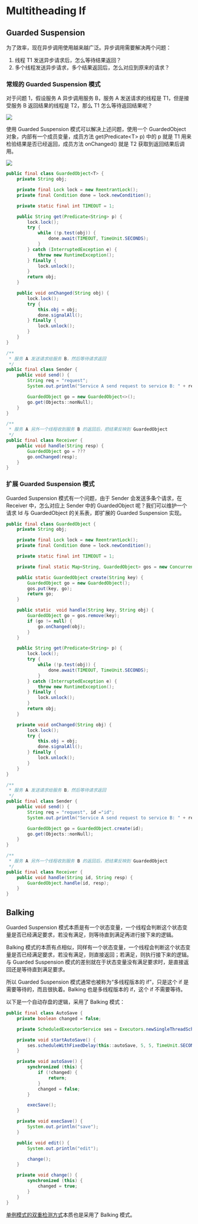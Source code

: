 # Multitheading If

## Guarded Suspension

为了效率，现在异步调用使用越来越广泛。异步调用需要解决两个问题：

1. 线程 T1 发送异步请求后，怎么等待结果返回？
2. 多个线程发送异步请求，多个结果返回后，怎么对应到原来的请求？

### 常规的 Guarded Suspension 模式

对于问题 1，假设服务 A 异步调用服务 B，服务 A 发送请求的线程是 T1，但是接受服务 B 返回结果的线程是 T2，那么 T1 怎么等待返回结果呢？

![](../../../.gitbook/assets/image%20%28167%29.png)

使用 Guarded Suspension 模式可以解决上述问题，使用一个 GuardedObject 对象，内部有一个成员变量，成员方法 get\(Predicate&lt;T&gt; p\) 中的 p 就是 T1 用来检验结果是否已经返回，成员方法  onChanged\(\) 就是 T2 获取到返回结果后调用。

![](../../../.gitbook/assets/image%20%2882%29.png)

```java
public final class GuardedObject<T> {
    private String obj;

    private final Lock lock = new ReentrantLock();
    private final Condition done = lock.newCondition();

    private static final int TIMEOUT = 1;

    public String get(Predicate<String> p) {
        lock.lock();
        try {
            while (!p.test(obj)) {
                done.await(TIMEOUT, TimeUnit.SECONDS);
            }
        } catch (InterruptedException e) {
            throw new RuntimeException();
        } finally {
            lock.unlock();
        }
        return obj;
    }

    public void onChanged(String obj) {
        lock.lock();
        try {
            this.obj = obj;
            done.signalAll();
        } finally {
            lock.unlock();
        }
    }
}

/**
 * 服务 A 发送请求给服务 B，然后等待请求返回
 */
public final class Sender {
    public void send() {
        String req = "request";
        System.out.println("Service A send request to service B: " + req);

        GuardedObject go = new GuardedObject<>();
        go.get(Objects::nonNull);
    }
}

/**
 * 服务 A 另外一个线程收到服务 B 的返回后，把结果反映到 GuardedObject
 */
public final class Receiver {
    public void handle(String resp) {
        GuardedObject go = ???
        go.onChanged(resp);
    }
}
```

### 扩展 Guarded Suspension 模式

Guarded Suspension 模式有一个问题，由于 Sender 会发送多条个请求，在 Receiver 中，怎么对应上 Sender 中的 GuardedObject 呢？我们可以维护一个请求 Id 与 GuardedObject 的关系表，即扩展的 Guarded Suspension 实现。

```java
public final class GuardedObject {
    private String obj;

    private final Lock lock = new ReentrantLock();
    private final Condition done = lock.newCondition();

    private static final int TIMEOUT = 1;

    private final static Map<String, GuardedObject> gos = new ConcurrentHashMap<>();

    public static GuardedObject create(String key) {
        GuardedObject go = new GuardedObject();
        gos.put(key, go);
        return go;
    }

    public static  void handle(String key, String obj) {
        GuardedObject go = gos.remove(key);
        if (go != null) {
            go.onChanged(obj);
        }
    }

    public String get(Predicate<String> p) {
        lock.lock();
        try {
            while (!p.test(obj)) {
                done.await(TIMEOUT, TimeUnit.SECONDS);
            }
        } catch (InterruptedException e) {
            throw new RuntimeException();
        } finally {
            lock.unlock();
        }
        return obj;
    }

    private void onChanged(String obj) {
        lock.lock();
        try {
            this.obj = obj;
            done.signalAll();
        } finally {
            lock.unlock();
        }
    }
}

/**
 * 服务 A 发送请求给服务 B，然后等待请求返回
 */
public final class Sender {
    public void send() {
        String req = "request", id ="id";
        System.out.println("Service A send request to service B: " + req);

        GuardedObject go = GuardedObject.create(id);
        go.get(Objects::nonNull);
    }
}

/**
 * 服务 A 另外一个线程收到服务 B 的返回后，把结果反映到 GuardedObject
 */
public final class Receiver {
    public void handle(String id, String resp) {
        GuardedObject.handle(id, resp);
    }
}
```

## Balking

Guarded Suspension 模式本质是有一个状态变量，一个线程会判断这个状态变量是否已经满足要求，若没有满足，则等待直到满足再进行接下来的逻辑。

Balking 模式的本质有点相似，同样有一个状态变量，一个线程会判断这个状态变量是否已经满足要求，若没有满足，则直接返回；若满足，则执行接下来的逻辑。与 Guarded Suspension 模式的差别就在于状态变量没有满足要求时，是直接返回还是等待直到满足要求。

所以 Guarded Suspension 模式通常也被称为“多线程版本的 if”，只是这个 if 是需要等待的，而且很执着。Balking 也是多线程版本的 if，这个 if 不需要等待。

以下是一个自动存盘的逻辑，采用了 Balking 模式：

```java
public final class AutoSave {
    private boolean changed = false;

    private ScheduledExecutorService ses = Executors.newSingleThreadScheduledExecutor();

    private void startAutoSave() {
        ses.scheduleWithFixedDelay(this::autoSave, 5, 5, TimeUnit.SECONDS);
    }

    private void autoSave() {
        synchronized (this) {
            if (!changed) {
                return;
            }
            changed = false;
        }

        execSave();
    }

    private void execSave() {
        System.out.println("save");
    }

    public void edit() {
        System.out.println("edit");

        change();
    }

    private void change() {
        synchronized (this) {
            changed = true;
        }
    }
}
```

[单例模式的双重检测方式](../../../computer-science/design-patterns/singleton.md#xian-cheng-an-quan)本质也是采用了 Balking 模式。

